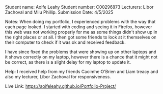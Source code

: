 Student name: Aoife Leahy
Student number: C00296873
Lecturers: Libor Zachoval and Milu Phillip.
Submission Date: 4/5/2025

Notes:
When doing my portfolio, I experienced problems with the way that each page looked. I started with coding and seeing it in Firefox, however this web was not working properly for me as some things didn't show up in the right places or at all. I then got some friends to look at it themselves on their computer to check if it was ok and received feedback. 

I have since fixed the problems that were showing up on other laptops and it shows correctly on my laptop, however there is a chance that it might not be correct, as there is a slight delay for my laptop to update it.

Help:
I received help from my friends Caoimhe O'Brien and Liam treacy and also my lecturer, Libor Zachoval for responsiveness. 

Live Link:
https://aoifeleahy.github.io/Portfolio-Project/
